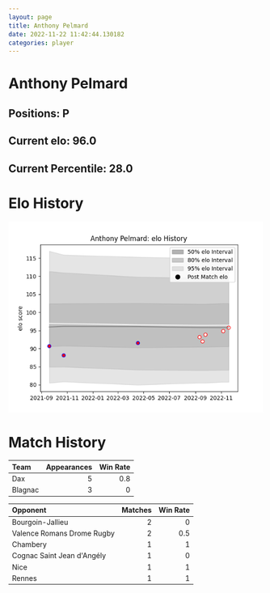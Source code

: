 ```yaml
---  
layout: page  
title: Anthony Pelmard  
date: 2022-11-22 11:42:44.130182  
categories: player  
---
```

# Anthony Pelmard

## Positions: P

## Current elo: 96.0

## Current Percentile: 28.0

# Elo History


![elo history](history_AnthonyPelmard.png)
# Match History


| Team    |   Appearances |   Win Rate |
|:--------|--------------:|-----------:|
| Dax     |             5 |        0.8 |
| Blagnac |             3 |        0   |

| Opponent                   |   Matches |   Win Rate |
|:---------------------------|----------:|-----------:|
| Bourgoin-Jallieu           |         2 |        0   |
| Valence Romans Drome Rugby |         2 |        0.5 |
| Chambery                   |         1 |        1   |
| Cognac Saint Jean d'Angély |         1 |        0   |
| Nice                       |         1 |        1   |
| Rennes                     |         1 |        1   |